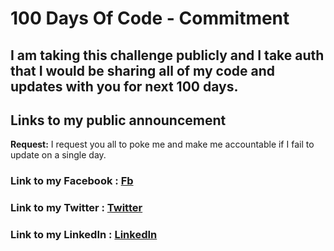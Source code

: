 # 100 Days Of Code - Commitment

## I am taking this challenge publicly and I take auth that I would be sharing all of my code and updates with you for next 100 days.

## Links to my public announcement 


**Request:** I request you all to poke me and make me accountable if I fail to update on a single day.

### **Link to my Facebook :** [Fb](https://www.facebook.com/awesomeamanj)
### **Link to my Twitter :** [Twitter](https://twitter.com/awesomeamanj)
### **Link to my LinkedIn :** [LinkedIn](https://www.linkedin.com/in/amanjaiswalofficial/)
